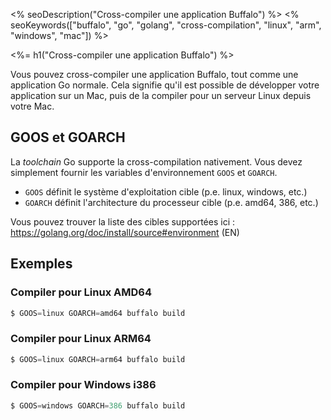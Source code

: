 <% seoDescription("Cross-compiler une application Buffalo") %>
<% seoKeywords(["buffalo", "go", "golang", "cross-compilation", "linux", "arm", "windows", "mac"]) %>

<%= h1("Cross-compiler une application Buffalo") %>

Vous pouvez cross-compiler une application Buffalo, tout comme une application Go normale. Cela signifie qu'il est possible de développer votre application sur un Mac, puis de la compiler pour un serveur Linux depuis votre Mac.

## GOOS et GOARCH

La *toolchain* Go supporte la cross-compilation nativement. Vous devez simplement fournir les variables d'environnement `GOOS` et `GOARCH`.
* `GOOS` définit le système d'exploitation cible (p.e. linux, windows, etc.)
* `GOARCH` définit l'architecture du processeur cible (p.e. amd64, 386, etc.)

Vous pouvez trouver la liste des cibles supportées ici : https://golang.org/doc/install/source#environment (EN)

## Exemples

### Compiler pour Linux AMD64

```go
$ GOOS=linux GOARCH=amd64 buffalo build
```

### Compiler pour Linux ARM64

```go
$ GOOS=linux GOARCH=arm64 buffalo build
```

### Compiler pour Windows i386

```go
$ GOOS=windows GOARCH=386 buffalo build
```